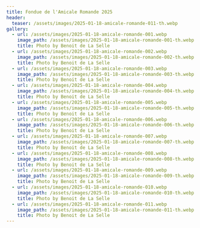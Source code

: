 ```yaml
---
title: Fondue de l'Amicale Romande 2025
header:
  teaser: /assets/images/2025-01-18-amicale-romande-011-th.webp
gallery:
  - url: /assets/images/2025-01-18-amicale-romande-001.webp
    image_path: /assets/images/2025-01-18-amicale-romande-001-th.webp
    title: Photo by Benoit de La Selle
  - url: /assets/images/2025-01-18-amicale-romande-002.webp
    image_path: /assets/images/2025-01-18-amicale-romande-002-th.webp
    title: Photo by Benoit de La Selle
  - url: /assets/images/2025-01-18-amicale-romande-003.webp
    image_path: /assets/images/2025-01-18-amicale-romande-003-th.webp
    title: Photo by Benoit de La Selle
  - url: /assets/images/2025-01-18-amicale-romande-004.webp
    image_path: /assets/images/2025-01-18-amicale-romande-004-th.webp
    title: Photo by Benoit de La Selle
  - url: /assets/images/2025-01-18-amicale-romande-005.webp
    image_path: /assets/images/2025-01-18-amicale-romande-005-th.webp
    title: Photo by Benoit de La Selle
  - url: /assets/images/2025-01-18-amicale-romande-006.webp
    image_path: /assets/images/2025-01-18-amicale-romande-006-th.webp
    title: Photo by Benoit de La Selle
  - url: /assets/images/2025-01-18-amicale-romande-007.webp
    image_path: /assets/images/2025-01-18-amicale-romande-007-th.webp
    title: Photo by Benoit de La Selle
  - url: /assets/images/2025-01-18-amicale-romande-008.webp
    image_path: /assets/images/2025-01-18-amicale-romande-008-th.webp
    title: Photo by Benoit de La Selle
  - url: /assets/images/2025-01-18-amicale-romande-009.webp
    image_path: /assets/images/2025-01-18-amicale-romande-009-th.webp
    title: Photo by Benoit de La Selle
  - url: /assets/images/2025-01-18-amicale-romande-010.webp
    image_path: /assets/images/2025-01-18-amicale-romande-010-th.webp
    title: Photo by Benoit de La Selle
  - url: /assets/images/2025-01-18-amicale-romande-011.webp
    image_path: /assets/images/2025-01-18-amicale-romande-011-th.webp
    title: Photo by Benoit de La Selle
---
```

